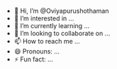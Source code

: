 - 👋 Hi, I’m @Oviyapurushothaman
- 👀 I’m interested in ...
- 🌱 I’m currently learning ...
- 💞️ I’m looking to collaborate on ...
- 📫 How to reach me ...
- 😄 Pronouns: ...
- ⚡ Fun fact: ...

<!---
Oviyapurushothaman/Oviyapurushothaman is a ✨ special ✨ repository because its `README.md` (this file) appears on your GitHub profile.
You can click the Preview link to take a look at your changes.
--->
